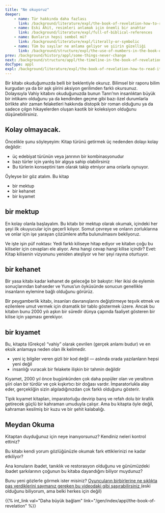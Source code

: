 ```yaml
---
title: "Ne okuyoruz"
deeper:
    - name: Tür hakkında daha fazlası
      link: /background/literature/expl/the-book-of-revelation-how-to-read-it
    - name: Eski Ahit, resimleri anlamak için önemli bir anahtar
      link: /background/literature/expl/full-of-biblical-references
    - name: Bunların hepsi sembol mü?
      link: /background/literature/expl/literally-or-symbolic
    - name: Tüm bu sayılar ne anlama geliyor ve şiirin güzelliği
      link: /background/structure/expl/the-use-of-numbers-in-the-book-of-revelation
prev: /background/history/appl/some-things-never-change
next: /background/structure/appl/the-timeline-in-the-book-of-revelation
docType: appl
expl: /background/literature/expl/the-book-of-revelation-how-to-read-it
---
```


Bir kitabı okuduğumuzda belli bir beklentiyle okuruz. Bilimsel bir raporu bilim kurgudan ya da bir aşk şiirini aksiyon gerilimden farklı okursunuz. Dolayısıyla Vahiy kitabını okuduğunuzda bunun Tanrı’nın insanlıktan büyük bir intikamı olduğunu ya da kendinden geçme gibi bazı özel durumlarla birlikte ahir zaman felaketleri hakkında distopik bir roman olduğunu ya da sadece çılgın hikayelerden oluşan kaotik bir koleksiyon olduğunu düşünebilirsiniz.

## Kolay olmayacak.

<a name="a1cc"></a>
Öncelikle şunu söyleyeyim: Kitap türünü getirmek üç nedenden dolayı kolay değildir:

- üç edebiyat türünün veya janrının bir kombinasyonudur
- bazı türler için yanlış bir algıya sahip olabilirsiniz
- Bu türlerin konseptini tam olarak takip etmiyor ama onlarla oynuyor.

Öyleyse bir göz atalım. Bu kitap

- bir mektup
- bir kehanet
- bir kıyamet

## bir mektup

<a name="bd59"></a>
En kolay olanla başlayalım. Bu kitabı bir mektup olarak okumak, içindeki her şeyi ilk okuyucular için geçerli kılıyor. Somut çevreye ve onların zorluklarına ve onlar için işe yarayan çözümlere atıfta bulunulmasını bekliyoruz.

Ve işte işin püf noktası: Yedi farklı kiliseye hitap ediyor ve kitabın çoğu bu kiliseler için cevapları ele alıyor. Ama hangi cevap hangi kilise içindir? Evet: Kitap kilisenin vizyonunu yeniden ateşliyor ve her şeyi rayına oturtuyor.

## bir kehanet

<a name="7fed"></a>
Bir yasa kitabı kadar kehanet de geleceğe bir bakıştır: Her ikisi de eylemin sonuçlarından bahseder ve Yunus’un öyküsünde sonucun genellikle insanların eylemine bağlı olduğunu görürüz.

Bir peygamberlik kitabı, insanları davranışlarını değiştirmeye teşvik etmek ve ezilenlere umut vermek için dramatik bir tablo göstermek üzere. Ancak bu kitabın bunu 2000 yılı aşkın bir süredir dünya çapında faaliyet gösteren bir kilise için yapması gerekiyor.

## bir kıyamet

<a name="950f"></a>
Bu, kitapta (Grekçe) “vahiy” olarak çevrilen (gerçek anlamı budur) ve en eksik anlamaya neden olan ilk kelimedir.

- yeni iç bilgiler veren gizli bir kod değil — aslında orada yazılanların hepsi yeni değil
- insanlığı vuracak bir felakete ilişkin bir tahmin değildir

Kıyamet, 2000 yıl önce bugünkünden çok daha popüler olan ve yeraltının şiiri olan bir türdür ve çok kışkırtıcı bir doğası vardır. İmparatorlukla alay eder, gerçekliğin sizin algıladığınızdan çok farklı olduğunu gösterir.

Tipik kıyamet kitapları, imparatorluğu devirip barış ve refah dolu bir krallık getirecek güçlü bir kahraman umuduyla çalışır. Ama bu kitapta öyle değil, kahraman kesilmiş bir kuzu ve bir şehit kalabalığı.

## Meydan Okuma

<a name="ad7f"></a>
Kitaptan duyduğunuz için neye inanıyorsunuz? Kendiniz neleri kontrol ettiniz?

Bu kitabı kendi yorum gözlüğünüzle okumak fark ettiklerinizi ne kadar etkiliyor?

Ana konuların ibadet, tanıklık ve restorasyon olduğunu ve günümüzdeki ibadet şarkılarının çoğunun bu kitaba dayandığını biliyor muydunuz?

Bunu yeni gözlerle görmek ister misiniz? [Oyuncuların birbirlerine ne sıklıkta pas verdiklerini saymanız gereken bu videodaki gibi şaşırabilirsiniz ](https://www.youtube.com/watch?v=KB_lTKZm1Ts&amp;pp=ygUTYXdhcmVuZXNzIHRlc3QgYmVhcg%3D%3D)(eski olduğunu biliyorum, ama belki herkes için değil)

{{% int_link val="Daha büyük bağlam" link="/gen/index/appl/the-book-of-revelation" %}}
